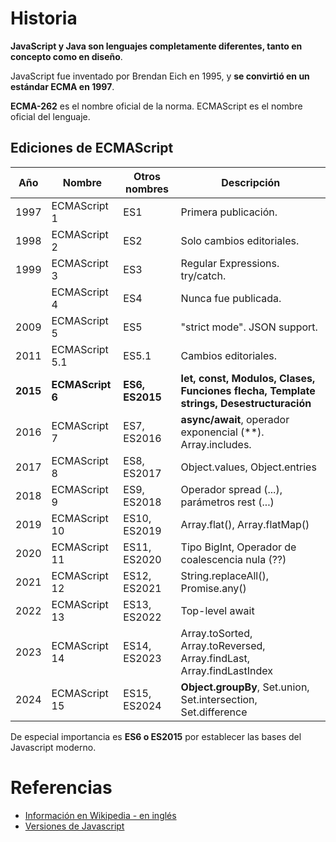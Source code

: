 # Historia

**JavaScript y Java son lenguajes completamente diferentes, tanto en concepto como en diseño**.

JavaScript fue inventado por Brendan Eich en 1995, y **se convirtió en un estándar ECMA en 1997**.

**ECMA-262** es el nombre oficial de la norma. ECMAScript es el nombre oficial del lenguaje.

## Ediciones de ECMAScript

| Año	 | Nombre          | Otros nombres  | Descripción
|------|-----------------|----------------|--------------------------------
| 1997 | ECMAScript 1    | ES1            | Primera publicación.
| 1998 | ECMAScript 2    | ES2            | Solo cambios editoriales.
| 1999 | ECMAScript 3    | ES3            | Regular Expressions. try/catch.
|      | ECMAScript 4	   | ES4            | Nunca fue publicada.
| 2009 | ECMAScript 5	   | ES5            | "strict mode". JSON support.
| 2011 | ECMAScript 5.1  | ES5.1          | Cambios editoriales.
| **2015** |**ECMAScript 6**   | **ES6, ES2015**   | **let, const, Modulos, Clases, Funciones flecha, Template strings, Desestructuración**
| 2016 | ECMAScript 7    | ES7, ES2016    | **async/await**, operador exponencial (\*\*). Array.includes.
| 2017 | ECMAScript 8    | ES8, ES2017    | Object.values, Object.entries
| 2018 | ECMAScript 9    | ES9, ES2018    | Operador spread (...), parámetros rest (...)
| 2019 | ECMAScript 10   | ES10, ES2019   | Array.flat(), Array.flatMap()
| 2020 | ECMAScript 11   | ES11, ES2020   | Tipo BigInt, Operador de coalescencia nula (??)
| 2021 | ECMAScript 12   | ES12, ES2021   | String.replaceAll(), Promise.any() 
| 2022 | ECMAScript 13   | ES13, ES2022   | Top-level await
| 2023 | ECMAScript 14   | ES14, ES2023   | Array.toSorted, Array.toReversed, Array.findLast, Array.findLastIndex
| 2024 | ECMAScript 15   | ES15, ES2024   | **Object.groupBy**, Set.union, Set.intersection, Set.difference


De especial importancia es **ES6 o ES2015** por establecer las bases del Javascript moderno.




# Referencias

- [Información en Wikipedia - en inglés](https://en.wikipedia.org/wiki/ECMAScript)
- [Versiones de Javascript](https://www.geeksforgeeks.org/javascript-versions/)
